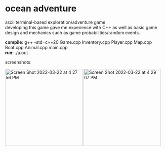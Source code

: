 # ocean adventure

ascii terminal-based exploration/adventure game  
developing this game gave me experience with C++ as well as basic game design and mechanics such as game probabilities/random events.

**compile**: g++ -std=c++20 Game.cpp Inventory.cpp Player.cpp Map.cpp Boat.cpp Animal.cpp main.cpp    
**run**: ./a.out

screenshots:  

<img width="250" alt="Screen Shot 2022-03-22 at 4 27 56 PM" src="https://user-images.githubusercontent.com/48075045/159587003-782bfadb-a5ca-42bd-a4bd-f566e9ef387d.png"> 
<img width="250" alt="Screen Shot 2022-03-22 at 4 29 07 PM" src="https://user-images.githubusercontent.com/48075045/159587020-80008611-f6d6-4abe-a2c7-ca1eb2cb6735.png">
